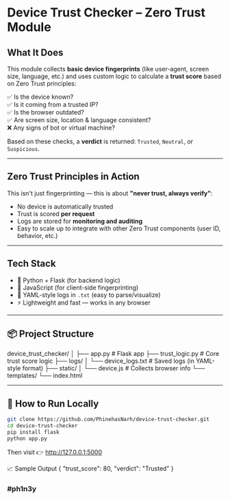 # Device Trust Checker – Zero Trust Module

##  What It Does

This module collects **basic device fingerprints** (like user-agent, screen size, language, etc.) and uses custom logic to calculate a **trust score** based on Zero Trust principles:

✅ Is the device known?  
✅ Is it coming from a trusted IP?  
✅ Is the browser outdated?  
✅ Are screen size, location & language consistent?  
❌ Any signs of bot or virtual machine?

Based on these checks, a **verdict** is returned: `Trusted`, `Neutral`, or `Suspicious`.

---

## Zero Trust Principles in Action

This isn't just fingerprinting — this is about **"never trust, always verify"**:

- No device is automatically trusted
- Trust is scored **per request**
- Logs are stored for **monitoring and auditing**
- Easy to scale up to integrate with other Zero Trust components (user ID, behavior, etc.)

---

##  Tech Stack

- 🐍 Python + Flask (for backend logic)
- 📜 JavaScript (for client-side fingerprinting)
- 🧾 YAML-style logs in `.txt` (easy to parse/visualize)
- ⚡️ Lightweight and fast — works in any browser

---

## 📦 Project Structure
device_trust_checker/ │ ├── app.py # Flask app ├── trust_logic.py # Core trust score logic ├── logs/ │ └── device_logs.txt # Saved logs (in YAML-style format) ├── static/ │ └── device.js # Collects browser info └── templates/ └── index.html 

---

## 🧪 How to Run Locally

```bash
git clone https://github.com/PhinehasNarh/device-trust-checker.git
cd device-trust-checker
pip install flask
python app.py
```
Then visit 👉 http://127.0.0.1:5000


📈 Sample Output
{
  "trust_score": 80,
  "verdict": "Trusted"
}


### #ph1n3y
